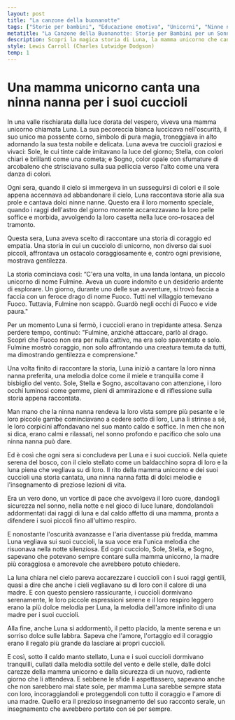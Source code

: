 ```yaml
---
layout: post
title: "La canzone della buonanotte"
tags: ["Storie per bambini", "Educazione emotiva", "Unicorni", "Ninne nanne"]
metatitle: "La Canzone della Buonanotte: Storie per Bambini per un Sonno Tranquillo e Felice"
description: Scopri la magica storia di Luna, la mamma unicorno che canta ninne nanne ai suoi cuccioli. Un racconto pieno di coraggio, empatia e amore, che insegna preziose lezioni di vita. Immergiti in un mondo di pura magia e dolci melodie.
style: Lewis Carroll (Charles Lutwidge Dodgson)
temp: 1
---
```

# Una mamma unicorno canta una ninna nanna per i suoi cuccioli

In una valle rischiarata dalla luce dorata del vespero, viveva una mamma unicorno chiamata Luna. La sua pecoreccia bianca luccicava nell'oscurità, il suo unico ma possente corno, simbolo di pura magia, troneggiava in alto adornando la sua testa nobile e delicata. Luna aveva tre cuccioli graziosi e vivaci: Sole, le cui tinte calde imitavano la luce del giorno; Stella, con colori chiari e brillanti come una cometa; e Sogno, color opale con sfumature di arcobaleno che strisciavano sulla sua pelliccia verso l'alto come una vera danza di colori.

Ogni sera, quando il cielo si immergeva in un susseguirsi di colori e il sole appena accennava ad abbandonare il cielo, Luna raccontava storie alla sua prole e cantava dolci ninne nanne. Questo era il loro momento speciale, quando i raggi dell'astro del giorno morente accarezzavano la loro pelle soffice e morbida, avvolgendo la loro casetta nella luce oro-rosacea del tramonto.

Questa sera, Luna aveva scelto di raccontare una storia di coraggio ed empatia. Una storia in cui un cucciolo di unicorno, non diverso dai suoi piccoli, affrontava un ostacolo coraggiosamente e, contro ogni previsione, mostrava gentilezza.

La storia cominciava così: “C'era una volta, in una landa lontana, un piccolo unicorno di nome Fulmine. Aveva un cuore indomito e un desiderio ardente di esplorare. Un giorno, durante uno delle sue avventure, si trovò faccia a faccia con un feroce drago di nome Fuoco. Tutti nel villaggio temevano Fuoco. Tuttavia, Fulmine non scappò. Guardò negli occhi di Fuoco e vide paura."

Per un momento Luna si fermò, i cuccioli erano in trepidante attesa. Senza perdere tempo, continuò: "Fulmine, anziché attaccare, parlò al drago. Scoprì che Fuoco non era per nulla cattivo, ma era solo spaventato e solo. Fulmine mostrò coraggio, non solo affrontando una creatura temuta da tutti, ma dimostrando gentilezza e comprensione."

Una volta finito di raccontare la storia, Luna iniziò a cantare la loro ninna nanna preferita, una melodia dolce come il miele e tranquilla come il bisbiglio del vento. Sole, Stella e Sogno, ascoltavano con attenzione, i loro occhi luminosi come gemme, pieni di ammirazione e di riflessione sulla storia appena raccontata.

Man mano che la ninna nanna rendeva la loro vista sempre più pesante e le loro piccole gambe cominciavano a cedere sotto di loro, Luna li strinse a sé, le loro corpicini affondavano nel suo manto caldo e soffice. In men che non si dica, erano calmi e rilassati, nel sonno profondo e pacifico che solo una ninna nanna può dare.

Ed è così che ogni sera si concludeva per Luna e i suoi cuccioli. Nella quiete serena del bosco, con il cielo stellato come un baldacchino sopra di loro e la luna piena che vegliava su di loro. Il rito della mamma unicorno e dei suoi cuccioli una storia cantata, una ninna nanna fatta di dolci melodie e l'insegnamento di preziose lezioni di vita. 

Era un vero dono, un vortice di pace che avvolgeva il loro cuore, dandogli sicurezza nel sonno, nella notte e nel gioco di luce lunare, dondolandoli addormentati dai raggi di luna e dal caldo affetto di una mamma, pronta a difendere i suoi piccoli fino all'ultimo respiro.

E nonostante l'oscurità avanzasse e l'aria diventasse più fredda, mamma Luna vegliava sui suoi cuccioli, la sua voce era l'unica melodia che risuonava nella notte silenziosa. Ed ogni cucciolo, Sole, Stella, e Sogno, sapevano che potevano sempre contare sulla mamma unicorno, la madre più coraggiosa e amorevole che avrebbero potuto chiedere.

La luna chiara nel cielo pareva accarezzare i cuccioli con i suoi raggi gentili, quasi a dire che anche i cieli vegliavano su di loro con il calore di una madre. E con questo pensiero rassicurante, i cuccioli dormivano serenamente, le loro piccole espressioni serene e il loro respiro leggero erano la più dolce melodia per Luna, la melodia dell'amore infinito di una madre per i suoi cuccioli. 

Alla fine, anche Luna si addormentò, il petto placido, la mente serena e un sorriso dolce sulle labbra. Sapeva che l'amore, l'ortaggio ed il coraggio erano il regalo più grande da lasciare ai propri cuccioli.

E così, sotto il caldo manto stellato, Luna e i suoi cuccioli dormivano tranquilli, cullati dalla melodia sottile del vento e delle stelle, dalle dolci carezze della mamma unicorno e dalla sicurezza di un nuovo, radiente giorno che li attendeva. E sebbene le sfide li aspettassero, sapevano anche che non sarebbero mai state sole, per mamma Luna sarebbe sempre stata con loro, incoraggiandoli e proteggendoli con tutto il coraggio e l'amore di una madre. Quello era il prezioso insegnamento del suo racconto serale, un insegnamento che avrebbero portato con sé per sempre.

        